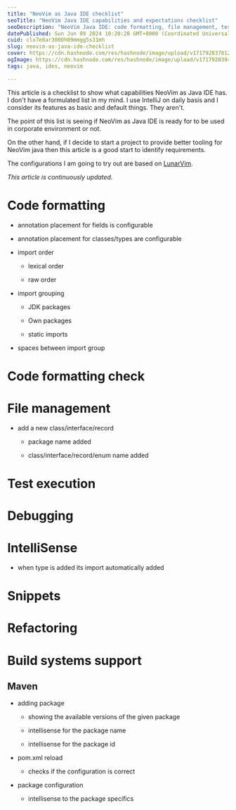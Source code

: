 ```yaml
---
title: "NeoVim as Java IDE checklist"
seoTitle: "NeoVim Java IDE capabilities and expectations checklist"
seoDescription: "NeoVim Java IDE: code formatting, file management, test execution, debugging, IntelliSense, build system support"
datePublished: Sun Jun 09 2024 10:20:28 GMT+0000 (Coordinated Universal Time)
cuid: clx7e8ar3000h09mmgg5s31mh
slug: neovim-as-java-ide-checklist
cover: https://cdn.hashnode.com/res/hashnode/image/upload/v1717928378123/255f339d-38b1-44ac-b769-a00ea052a537.jpeg
ogImage: https://cdn.hashnode.com/res/hashnode/image/upload/v1717928394168/1d879d5d-1198-4872-85d3-dc4285be6a8b.jpeg
tags: java, ides, neovim

---
```


This article is a checklist to show what capabilities NeoVim as Java IDE has. I don't have a formulated list in my mind. I use IntelliJ on daily basis and I consider its features as basic and default things. They aren't.

The point of this list is seeing if NeoVim as Java IDE is ready for to be used in corporate environment or not.

On the other hand, if I decide to start a project to provide better tooling for NeoVim java then this article is a good start to identify requirements.

The configurations I am going to try out are based on [LunarVim](https://lunarvim.org).

*This article is continuously updated.*

# Code formatting

* annotation placement for fields is configurable
    
* annotation placement for classes/types are configurable
    
* import order
    
    * lexical order
        
    * raw order
        
* import grouping
    
    * JDK packages
        
    * Own packages
        
    * static imports
        
* spaces between import group
    

# Code formatting check

# File management

* add a new class/interface/record
    
    * package name added
        
    * class/interface/record/enum name added
        

# Test execution

# Debugging

# IntelliSense

* when type is added its import automatically added
    

# Snippets

# Refactoring

# Build systems support

## Maven

* adding package
    
    * showing the available versions of the given package
        
    * intellisense for the package name
        
    * intellisense for the package id
        
* pom.xml reload
    
    * checks if the configuration is correct
        
* package configuration
    
    * intellisense to the package specifics